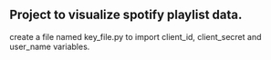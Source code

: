 ## Project to visualize spotify playlist data.

create a file named key_file.py to import client_id, client_secret and user_name variables.